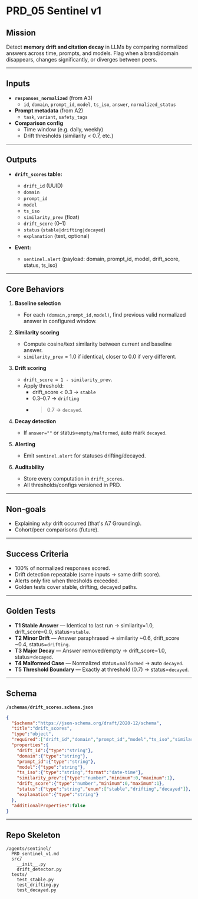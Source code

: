 # PRD_05 Sentinel v1

## Mission

Detect **memory drift and citation decay** in LLMs by comparing normalized answers across time, prompts, and models.
Flag when a brand/domain disappears, changes significantly, or diverges between peers.

---

## Inputs

* **`responses_normalized`** (from A3)
  * `id`, `domain`, `prompt_id`, `model`, `ts_iso`, `answer`, `normalized_status`
* **Prompt metadata** (from A2)
  * `task`, `variant`, `safety_tags`
* **Comparison config**
  * Time window (e.g. daily, weekly)
  * Drift thresholds (similarity < 0.7, etc.)

---

## Outputs

* **`drift_scores` table:**
  * `drift_id` (UUID)
  * `domain`
  * `prompt_id`
  * `model`
  * `ts_iso`
  * `similarity_prev` (float)
  * `drift_score` (0–1)
  * `status` (`stable|drifting|decayed`)
  * `explanation` (text, optional)

* **Event:**
  * `sentinel.alert` (payload: domain, prompt_id, model, drift_score, status, ts_iso)

---

## Core Behaviors

1. **Baseline selection**
   * For each `(domain,prompt_id,model)`, find previous valid normalized answer in configured window.

2. **Similarity scoring**
   * Compute cosine/text similarity between current and baseline answer.
   * `similarity_prev` = 1.0 if identical, closer to 0.0 if very different.

3. **Drift scoring**
   * `drift_score = 1 - similarity_prev`.
   * Apply threshold:
     * drift_score < 0.3 → `stable`
     * 0.3–0.7 → `drifting`
     * > 0.7 → `decayed`.

4. **Decay detection**
   * If `answer=""` or status=`empty/malformed`, auto mark `decayed`.

5. **Alerting**
   * Emit `sentinel.alert` for statuses drifting/decayed.

6. **Auditability**
   * Store every computation in `drift_scores`.
   * All thresholds/configs versioned in PRD.

---

## Non-goals

* Explaining *why* drift occurred (that's A7 Grounding).
* Cohort/peer comparisons (future).

---

## Success Criteria

* 100% of normalized responses scored.
* Drift detection repeatable (same inputs → same drift score).
* Alerts only fire when thresholds exceeded.
* Golden tests cover stable, drifting, decayed paths.

---

## Golden Tests

* **T1 Stable Answer** — Identical to last run → similarity=1.0, drift_score=0.0, status=`stable`.
* **T2 Minor Drift** — Answer paraphrased → similarity ~0.6, drift_score ~0.4, status=`drifting`.
* **T3 Major Decay** — Answer removed/empty → drift_score=1.0, status=`decayed`.
* **T4 Malformed Case** — Normalized status=`malformed` → auto `decayed`.
* **T5 Threshold Boundary** — Exactly at threshold (0.7) → status=`decayed`.

---

## Schema

**`/schemas/drift_scores.schema.json`**

```json
{
  "$schema":"https://json-schema.org/draft/2020-12/schema",
  "title":"drift_scores",
  "type":"object",
  "required":["drift_id","domain","prompt_id","model","ts_iso","similarity_prev","drift_score","status"],
  "properties":{
    "drift_id":{"type":"string"},
    "domain":{"type":"string"},
    "prompt_id":{"type":"string"},
    "model":{"type":"string"},
    "ts_iso":{"type":"string","format":"date-time"},
    "similarity_prev":{"type":"number","minimum":0,"maximum":1},
    "drift_score":{"type":"number","minimum":0,"maximum":1},
    "status":{"type":"string","enum":["stable","drifting","decayed"]},
    "explanation":{"type":"string"}
  },
  "additionalProperties":false
}
```

---

## Repo Skeleton

```
/agents/sentinel/
  PRD_sentinel_v1.md
  src/
    __init__.py
    drift_detector.py
  tests/
    test_stable.py
    test_drifting.py
    test_decayed.py
```